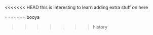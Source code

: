 <<<<<<< HEAD
this is interesting to learn
<cool stuff>
adding extra stuff on here


=======
booya
>>>>>>> history
